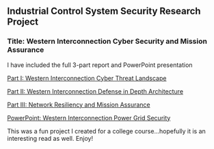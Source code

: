 ## Industrial Control System Security Research Project

### Title:  Western Interconnection Cyber Security and Mission Assurance 


I have included the full 3-part report and PowerPoint presentation



[Part I:  Western Interconnection Cyber Threat Landscape](https://github.com/Cheroxx/ICS-security-project/blob/master/CYBR370%20DOD%20WestInt%20Part%201.docx)

[Part II:  Western Interconnection Defense in Depth Architecture](https://github.com/Cheroxx/ICS-security-project/blob/master/West%20Intcon%20Part%202.docx)

[Part III:  Network Resiliency and Mission Assurance](https://github.com/Cheroxx/ICS-security-project/blob/master/West%20Intcon%20Part%203.docx)

[PowerPoint:  Western Interconnection Power Grid Security](https://github.com/Cheroxx/ICS-security-project/blob/master/Western%20Intercon%20DOD%20PPT.pptx)



This was a fun project I created for a college course...hopefully it is an interesting read as well.  Enjoy!
